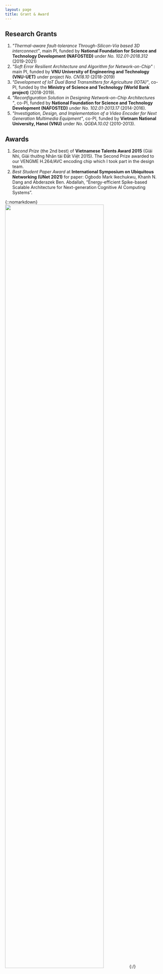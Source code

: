 ```yaml
---
layout: page
title: Grant & Award
---
```

## Research Grants
1. *"Thermal-aware fault-tolerance Through-Silicon-Via based 3D interconnect"*, main PI, funded by **National Foundation for Science and Technology Development (NAFOSTED)** under *No. 102.01-2018.312* (2019-2021)
1. *"Soft Error Resilient Architecture and Algorithm for Network-on-Chip"* : main PI, funded by **VNU University of Engineering and Technology (VNU-UET)** under project *No. CN18.10* (2018-2019)
1. *"Development of IoT Dual Band Transmitters for Agriculture (IOTA)"*, co-PI, funded by the **Ministry of Science and Technology (World Bank project)** (2018-2019).
1. *"Reconfiguration Solution in Designing Network-on-Chip Architectures "*, co-PI, funded by **National Foundation for Science and Technology Development (NAFOSTED)** under *No. 102.01-2013.17* (2014-2016).
1. *"Investigation, Design, and Implementation of a Video Encoder for Next Generation Multimedia Equipment"*, co-PI, funded by  **Vietnam National University, Hanoi (VNU)** under *No. QGĐA.10.02* (2010-2013).

## Awards

1. *Second Prize* (the 2nd best) of **Vietnamese Talents Award 2015** (Giải Nhì, Giải thưởng Nhân tài Đất Việt 2015). The Second Prize awarded to our VENGME H.264/AVC encoding chip which I took part in the design team.
2. *Best Student Paper Award* at **International Symposium on Ubiquitous Networking (UNet 2021)** for paper:
Ogbodo Mark Ikechukwu, Khanh N. Dang and Abderazek Ben. Abdallah, “Energy-efficient Spike-based Scalable Architecture for Next-generation Cognitive AI Computing Systems”.

{::nomarkdown}
<img src="http://khanhdang.github.io/images/Unet21_BSP.jpg" class="icenter rounded" width=80%>
{:/}
